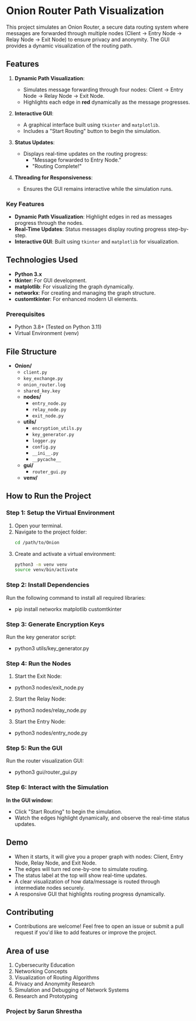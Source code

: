 # Onion Router Path Visualization

This project simulates an Onion Router, a secure data routing system where messages are forwarded through multiple nodes (Client → Entry Node → Relay Node → Exit Node) to ensure privacy and anonymity. The GUI provides a dynamic visualization of the routing path.

## Features
1. **Dynamic Path Visualization**:
   - Simulates message forwarding through four nodes: Client → Entry Node → Relay Node → Exit Node.
   - Highlights each edge in **red** dynamically as the message progresses.

2. **Interactive GUI**:
   - A graphical interface built using `tkinter` and `matplotlib`.
   - Includes a "Start Routing" button to begin the simulation.

3. **Status Updates**:
   - Displays real-time updates on the routing progress:
     - "Message forwarded to Entry Node."
     - "Routing Complete!"

4. **Threading for Responsiveness**:
   - Ensures the GUI remains interactive while the simulation runs.

### Key Features
- **Dynamic Path Visualization**: Highlight edges in red as messages progress through the nodes.
- **Real-Time Updates**: Status messages display routing progress step-by-step.
- **Interactive GUI**: Built using `tkinter` and `matplotlib` for visualization.

## Technologies Used
- **Python 3.x**
- **tkinter**: For GUI development.
- **matplotlib**: For visualizing the graph dynamically.
- **networkx**: For creating and managing the graph structure.
- **customtkinter**: For enhanced modern UI elements.

### Prerequisites
- Python 3.8+ (Tested on Python 3.11)
- Virtual Environment (venv)

## File Structure
- **Onion/**
  - `client.py`
  - `key_exchange.py`
  - `onion_router.log`
  - `shared_key.key`
  - **nodes/**
    - `entry_node.py` 
    - `relay_node.py` 
    - `exit_node.py` 
  - **utils/**
    - `encryption_utils.py`
    - `key_generator.py`
    - `logger.py`
    - `config.py`
    - `__ini__.py`
    - `__pycache__`
  - **gui/**
    - `router_gui.py`
  - **venv/**

## How to Run the Project

### Step 1: Setup the Virtual Environment
1. Open your terminal.
2. Navigate to the project folder:
   ```bash
   cd /path/to/Onion
3. Create and activate a virtual environment:
   ```bash
   python3 -m venv venv
   source venv/bin/activate

### Step 2: Install Dependencies
Run the following command to install all required libraries:
- pip install networkx matplotlib customtkinter

### Step 3: Generate Encryption Keys
Run the key generator script:
- python3 utils/key_generator.py

### Step 4: Run the Nodes
1. Start the Exit Node:
- python3 nodes/exit_node.py
2. Start the Relay Node:
- python3 nodes/relay_node.py
3. Start the Entry Node:
- python3 nodes/entry_node.py

### Step 5: Run the GUI
Run the router visualization GUI:
- python3 gui/router_gui.py

### Step 6: Interact with the Simulation
**In the GUI window:**
- Click "Start Routing" to begin the simulation.
- Watch the edges highlight dynamically, and observe the real-time status updates.

## Demo
- When it starts, it will give you a proper graph with nodes: Client, Entry Node, Relay Node, and Exit Node.
- The edges will turn red one-by-one to simulate routing.
- The status label at the top will show real-time updates.
- A clear visualization of how data/message is routed through intermediate nodes securely.
- A responsive GUI that highlights routing progress dynamically.

## Contributing
- Contributions are welcome! Feel free to open an issue or submit a pull request if you'd like to add features or improve the project.

## Area of use
1. Cybersecurity Education
2. Networking Concepts
3. Visualization of Routing Algorithms
4. Privacy and Anonymity Research
5. Simulation and Debugging of Network Systems
6. Research and Prototyping

### Project by Sarun Shrestha 
